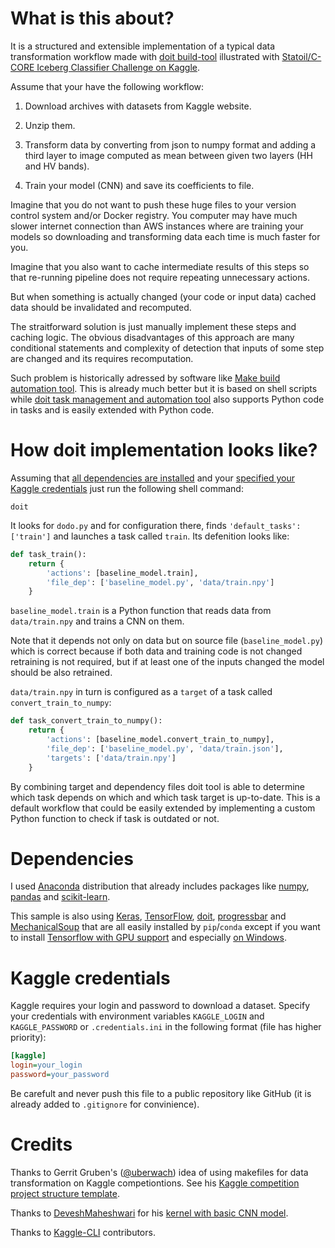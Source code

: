 # What is this about?

It is a structured and extensible implementation of a typical data transformation workflow made with [doit build-tool](http://pydoit.org/) illustrated with [Statoil/C-CORE Iceberg Classifier Challenge on Kaggle](https://www.kaggle.com/c/statoil-iceberg-classifier-challenge).

Assume that your have the following workflow:

1. Download archives with datasets from Kaggle website.

2. Unzip them.

3. Transform data by converting from json to numpy format and adding a third layer to image computed as mean between given two layers (HH and HV bands).

4. Train your model (CNN) and save its coefficients to file.

Imagine that you do not want to push these huge files to your version control system and/or Docker registry. You computer may have much slower internet connection than AWS instances where are training your models so downloading and transforming data each time is much faster for you. 

Imagine that you also want to cache intermediate results of this steps so that re-running pipeline does not require repeating unnecessary actions.

But when something is actually changed (your code or input data) cached data should be invalidated and recomputed.

The straitforward solution is just manually implement these steps and caching logic. The obvious disadvantages of this approach are many conditional statements and complexity of detection that inputs of some step are changed and its requires recomputation.

Such problem is historically adressed by software like [Make build automation tool](https://en.wikipedia.org/wiki/Make_(software)). This is already much better but it is based on shell scripts while [doit task management and automation tool](http://pydoit.org/) also supports Python code in tasks and is easily extended with Python code.

# How doit implementation looks like?

Assuming that [all dependencies are installed](README.md#dependencies) and your [specified your Kaggle credentials](README.md#kaggle-credentials) just run the following shell command:

```shell
doit
```

It looks for `dodo.py` and for configuration there, finds `'default_tasks': ['train']` and launches a task called `train`. Its defenition looks like:

```python
def task_train():
    return {
        'actions': [baseline_model.train],
        'file_dep': ['baseline_model.py', 'data/train.npy']
    }
```

`baseline_model.train` is a Python function that reads data from `data/train.npy` and trains a CNN on them. 

Note that it depends not only on data but on source file (`baseline_model.py`) which is correct because if both data and training code is not changed retraining is not required, but if at least one of the inputs changed the model should be also retrained.

`data/train.npy` in turn is configured as a `target` of a task called `convert_train_to_numpy`:

```python
def task_convert_train_to_numpy():
    return {
        'actions': [baseline_model.convert_train_to_numpy],
        'file_dep': ['baseline_model.py', 'data/train.json'],
        'targets': ['data/train.npy']
    }
```

By combining target and dependency files doit tool is able to determine which task depends on which and which task target is up-to-date. This is a default workflow that could be easily extended by implementing a custom Python function to check if task is outdated or not.

# Dependencies

I used [Anaconda](https://anaconda.org/anaconda/python) distribution that already includes packages like [numpy](https://github.com/numpy/numpy), [pandas](https://github.com/pandas-dev/pandas) and [scikit-learn](https://github.com/scikit-learn/scikit-learn).

This sample is also using [Keras](https://github.com/fchollet/keras), [TensorFlow](https://github.com/tensorflow/tensorflow), [doit](https://github.com/pydoit/doit), [progressbar](https://github.com/WoLpH/python-progressbar) and [MechanicalSoup](https://github.com/MechanicalSoup/MechanicalSoup) that are all easily installed by `pip`/`conda` except if you want to install [Tensorflow with GPU support](https://www.tensorflow.org/install/) and especially [on Windows](https://www.tensorflow.org/install/install_windows).

# Kaggle credentials

Kaggle requires your login and password to download a dataset. Specify your credentials with environment variables `KAGGLE_LOGIN` and `KAGGLE_PASSWORD` or `.credentials.ini` in the following format (file has higher priority):

```ini
[kaggle]
login=your_login
password=your_password
```

Be carefult and never push this file to a public repository like GitHub (it is already added to `.gitignore` for convinience).

# Credits

Thanks to Gerrit Gruben's ([@uberwach](https://github.com/uberwach)) idea of using makefiles for data transformation on Kaggle competiontions. See his [Kaggle competition project structure template](https://github.com/uberwach/cookiecutter-kaggle).

Thanks to [DeveshMaheshwari](https://www.kaggle.com/devm2024) for his [kernel with basic CNN model](https://www.kaggle.com/devm2024/keras-model-for-beginners-0-210-on-lb-eda-r-d/notebook).

Thanks to [Kaggle-CLI](https://github.com/floydwch/kaggle-cli) contributors.

